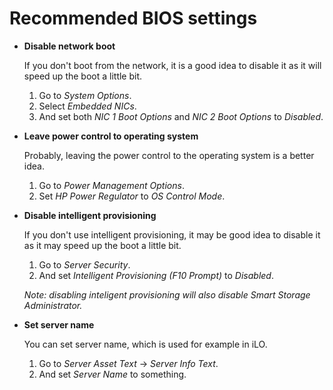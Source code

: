 # Recommended BIOS settings

- **Disable network boot**

  If you don't boot from the network, it is a good idea to disable it as it will speed up the boot a little bit.
  
  1. Go to _System Options_.
  2. Select _Embedded NICs_.
  3. And set both _NIC 1 Boot Options_ and _NIC 2 Boot Options_ to _Disabled_.

- **Leave power control to operating system**

  Probably, leaving the power control to the operating system is a better idea.
  
  1. Go to _Power Management Options_.
  2. Set _HP Power Regulator_ to _OS Control Mode_.

- **Disable intelligent provisioning**

  If you don't use intelligent provisioning, it may be good idea to disable it as it may speed up the boot a little bit.
  
  1. Go to _Server Security_.
  2. And set _Intelligent Provisioning (F10 Prompt)_ to _Disabled_.
 
  _Note: disabling inteligent provisioning will also disable Smart Storage Administrator._

- **Set server name**

  You can set server name, which is used for example in iLO.
  
  1. Go to _Server Asset Text_ → _Server Info Text_.
  2. And set _Server Name_ to something.
